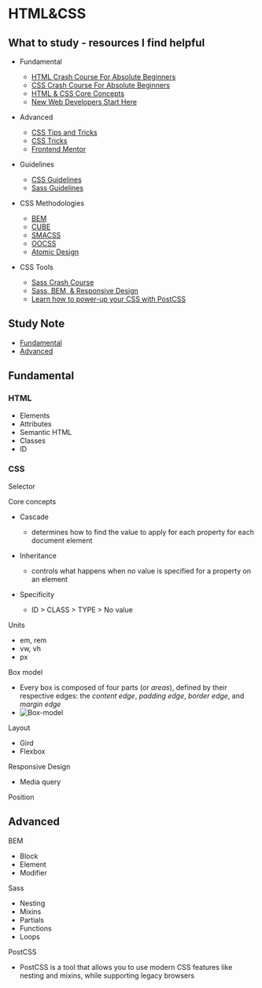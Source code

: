 # HTML&CSS

## What to study - resources I find helpful

- Fundamental
  - [HTML Crash Course For Absolute Beginners](https://www.youtube.com/watch?v=UB1O30fR-EE&list=PLillGF-RfqbZTASqIqdvm1R5mLrQq79CU&index=1)
  - [CSS Crash Course For Absolute Beginners](https://www.youtube.com/watch?v=yfoY53QXEnI)
  - [HTML & CSS Core Concepts](https://www.youtube.com/watch?v=c0kfcP_nD9E&list=PL4-IK0AVhVjP27yZLwW-gkPggRps0CCnP)
  - [New Web Developers Start Here](https://www.youtube.com/playlist?list=PLZlA0Gpn_vH9xx-RRVNG187ETT2ekWFsq)
- Advanced
  - [CSS Tips and Tricks](https://www.youtube.com/watch?v=vncch9-1kPE&list=PL4-IK0AVhVjMylAEgsiMvj3rt4Eb_lI1k)
  - [CSS Tricks](https://css-tricks.com/)
  - [Frontend Mentor](https://www.frontendmentor.io/challenges)
- Guidelines
  - [CSS Guidelines](https://cssguidelin.es/#the-importance-of-a-styleguide)
  - [Sass Guidelines](https://sass-guidelin.es/)

- CSS Methodologies
  - [BEM](http://getbem.com/introduction/)
  - [CUBE](https://cube.fyi/)
  - [SMACSS](http://smacss.com/book/)
  - [OOCSS](https://www.smashingmagazine.com/2011/12/an-introduction-to-object-oriented-css-oocss/)
  - [Atomic Design](https://bradfrost.com/blog/post/atomic-web-design/)

- CSS Tools
  - [Sass Crash Course](https://www.youtube.com/watch?v=nu5mdN2JIwM&list=PLillGF-RfqbYeckUaD1z6nviTp31GLTH8&index=19)
  - [Sass, BEM, & Responsive Design](https://www.youtube.com/watch?v=jfMHA8SqUL4)
  - [Learn how to power-up your CSS with PostCSS](https://www.youtube.com/watch?v=ohJcZW60br0&t=103s)


## Study Note 

- [Fundamental](#Fundamental)
- [Advanced](#Advanced)

## Fundamental

### HTML

- Elements
- Attributes
- Semantic HTML
- Classes
- ID

### CSS

Selector

Core concepts

- Cascade
  - determines how to find the value to apply for each property for each document element

- Inheritance
  - controls what happens when no value is specified for a property on an element
- Specificity
  - ID > CLASS > TYPE > No value

Units

- em, rem
- vw, vh
- px

Box model

- Every box is composed of four parts (or *areas*), defined by their respective edges: the *content edge*, *padding edge*, *border edge*, and *margin edge*
- ![Box-model](C:\Users\chenm\Downloads\github\teach-myself-programming\HTML&CSS\Box-model.PNG)

Layout

- Gird
- Flexbox

Responsive Design

- Media query

Position

## Advanced

BEM

- Block
- Element
- Modifier

Sass

- Nesting
- Mixins
- Partials
- Functions
- Loops

PostCSS

- PostCSS is a tool that allows you to use modern CSS features like nesting and mixins, while supporting legacy browsers




